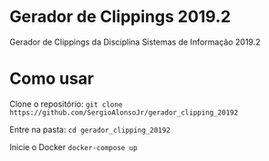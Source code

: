 # Gerador de Clippings 2019.2 
Gerador de Clippings da Disciplina Sistemas de Informação 2019.2

# Como usar

Clone o repositório:
`git clone https://github.com/SergioAlonsoJr/gerador_clipping_20192`

Entre na pasta:
`cd gerador_clipping_20192`

Inicie o Docker
`docker-compose up`
